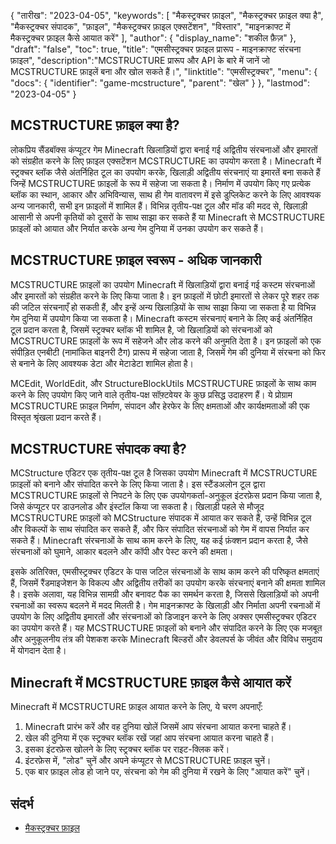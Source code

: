{
"तारीख": "2023-04-05",
  "keywords": [
"मैकस्ट्रक्चर फ़ाइल",
"मैकस्ट्रक्चर फ़ाइल क्या है",
"मैकस्ट्रक्चर संपादक",
"फ़ाइल",
"मैकस्ट्रक्चर फ़ाइल एक्सटेंशन",
"विस्तार",
"माइनक्राफ्ट में मैकस्ट्रक्चर फ़ाइल कैसे आयात करें"
],
  "author": {
"display_name": "शकील फ़ैज़"
},
"draft": "false",
"toc": true,
"title": "एमसीस्ट्रक्चर फ़ाइल प्रारूप - माइनक्राफ्ट संरचना फ़ाइल",
  "description":"MCSTRUCTURE प्रारूप और API के बारे में जानें जो MCSTRUCTURE फ़ाइलें बना और खोल सकते हैं।",
"linktitle": "एमसीस्ट्रक्चर",
  "menu": {
    "docs": {
      "identifier": "game-mcstructure",
"parent": "खेल"
}
},
"lastmod": "2023-04-05"
}

## MCSTRUCTURE फ़ाइल क्या है?

लोकप्रिय सैंडबॉक्स कंप्यूटर गेम Minecraft खिलाड़ियों द्वारा बनाई गई अद्वितीय संरचनाओं और इमारतों को संग्रहीत करने के लिए फ़ाइल एक्सटेंशन MCSTRUCTURE का उपयोग करता है। Minecraft में स्ट्रक्चर ब्लॉक जैसे अंतर्निहित टूल का उपयोग करके, खिलाड़ी अद्वितीय संरचनाएं या इमारतें बना सकते हैं जिन्हें MCSTRUCTURE फ़ाइलों के रूप में सहेजा जा सकता है। निर्माण में उपयोग किए गए प्रत्येक ब्लॉक का स्थान, आकार और अभिविन्यास, साथ ही गेम वातावरण में इसे डुप्लिकेट करने के लिए आवश्यक अन्य जानकारी, सभी इन फ़ाइलों में शामिल हैं। विभिन्न तृतीय-पक्ष टूल और मॉड की मदद से, खिलाड़ी आसानी से अपनी कृतियों को दूसरों के साथ साझा कर सकते हैं या Minecraft से MCSTRUCTURE फ़ाइलों को आयात और निर्यात करके अन्य गेम दुनिया में उनका उपयोग कर सकते हैं।

## MCSTRUCTURE फ़ाइल स्वरूप - अधिक जानकारी

MCSTRUCTURE फ़ाइलों का उपयोग Minecraft में खिलाड़ियों द्वारा बनाई गई कस्टम संरचनाओं और इमारतों को संग्रहीत करने के लिए किया जाता है। इन फ़ाइलों में छोटी इमारतों से लेकर पूरे शहर तक की जटिल संरचनाएँ हो सकती हैं, और इन्हें अन्य खिलाड़ियों के साथ साझा किया जा सकता है या विभिन्न गेम दुनिया में उपयोग किया जा सकता है। Minecraft कस्टम संरचनाएं बनाने के लिए कई अंतर्निहित टूल प्रदान करता है, जिसमें स्ट्रक्चर ब्लॉक भी शामिल है, जो खिलाड़ियों को संरचनाओं को MCSTRUCTURE फ़ाइलों के रूप में सहेजने और लोड करने की अनुमति देता है। इन फ़ाइलों को एक संपीड़ित एनबीटी (नामांकित बाइनरी टैग) प्रारूप में सहेजा जाता है, जिसमें गेम की दुनिया में संरचना को फिर से बनाने के लिए आवश्यक डेटा और मेटाडेटा शामिल होता है।

MCEdit, WorldEdit, और StructureBlockUtils MCSTRUCTURE फ़ाइलों के साथ काम करने के लिए उपयोग किए जाने वाले तृतीय-पक्ष सॉफ़्टवेयर के कुछ प्रसिद्ध उदाहरण हैं। ये प्रोग्राम MCSTRUCTURE फ़ाइल निर्माण, संपादन और हेरफेर के लिए क्षमताओं और कार्यक्षमताओं की एक विस्तृत श्रृंखला प्रदान करते हैं।

## MCSTRUCTURE संपादक क्या है?

MCStructure एडिटर एक तृतीय-पक्ष टूल है जिसका उपयोग Minecraft में MCSTRUCTURE फ़ाइलों को बनाने और संपादित करने के लिए किया जाता है। इस स्टैंडअलोन टूल द्वारा MCSTRUCTURE फ़ाइलों से निपटने के लिए एक उपयोगकर्ता-अनुकूल इंटरफ़ेस प्रदान किया जाता है, जिसे कंप्यूटर पर डाउनलोड और इंस्टॉल किया जा सकता है। खिलाड़ी पहले से मौजूद MCSTRUCTURE फ़ाइलों को MCStructure संपादक में आयात कर सकते हैं, उन्हें विभिन्न टूल और विकल्पों के साथ संपादित कर सकते हैं, और फिर संपादित संरचनाओं को गेम में वापस निर्यात कर सकते हैं। Minecraft संरचनाओं के साथ काम करने के लिए, यह कई फ़ंक्शन प्रदान करता है, जैसे संरचनाओं को घुमाने, आकार बदलने और कॉपी और पेस्ट करने की क्षमता।

इसके अतिरिक्त, एमसीस्ट्रक्चर एडिटर के पास जटिल संरचनाओं के साथ काम करने की परिष्कृत क्षमताएं हैं, जिसमें रैंडमाइजेशन के विकल्प और अद्वितीय तरीकों का उपयोग करके संरचनाएं बनाने की क्षमता शामिल है। इसके अलावा, यह विभिन्न सामग्री और बनावट पैक का समर्थन करता है, जिससे खिलाड़ियों को अपनी रचनाओं का स्वरूप बदलने में मदद मिलती है। गेम माइनक्राफ्ट के खिलाड़ी और निर्माता अपनी रचनाओं में उपयोग के लिए अद्वितीय इमारतों और संरचनाओं को डिजाइन करने के लिए अक्सर एमसीस्ट्रक्चर एडिटर का उपयोग करते हैं। यह MCSTRUCTURE फ़ाइलों को बनाने और संपादित करने के लिए एक मजबूत और अनुकूलनीय तंत्र की पेशकश करके Minecraft बिल्डरों और डेवलपर्स के जीवंत और विविध समुदाय में योगदान देता है।

## Minecraft में MCSTRUCTURE फ़ाइल कैसे आयात करें

Minecraft में MCSTRUCTURE फ़ाइल आयात करने के लिए, ये चरण अपनाएँ:

1. Minecraft प्रारंभ करें और वह दुनिया खोलें जिसमें आप संरचना आयात करना चाहते हैं।
2. खेल की दुनिया में एक स्ट्रक्चर ब्लॉक रखें जहां आप संरचना आयात करना चाहते हैं।
3. इसका इंटरफ़ेस खोलने के लिए स्ट्रक्चर ब्लॉक पर राइट-क्लिक करें।
4. इंटरफ़ेस में, "लोड" चुनें और अपने कंप्यूटर से MCSTRUCTURE फ़ाइल चुनें।
5. एक बार फ़ाइल लोड हो जाने पर, संरचना को गेम की दुनिया में रखने के लिए "आयात करें" चुनें।

## संदर्भ
* [मैकस्ट्रक्चर फ़ाइल](https://wiki.bedrock.dev/nbt/mcstructure.html)

